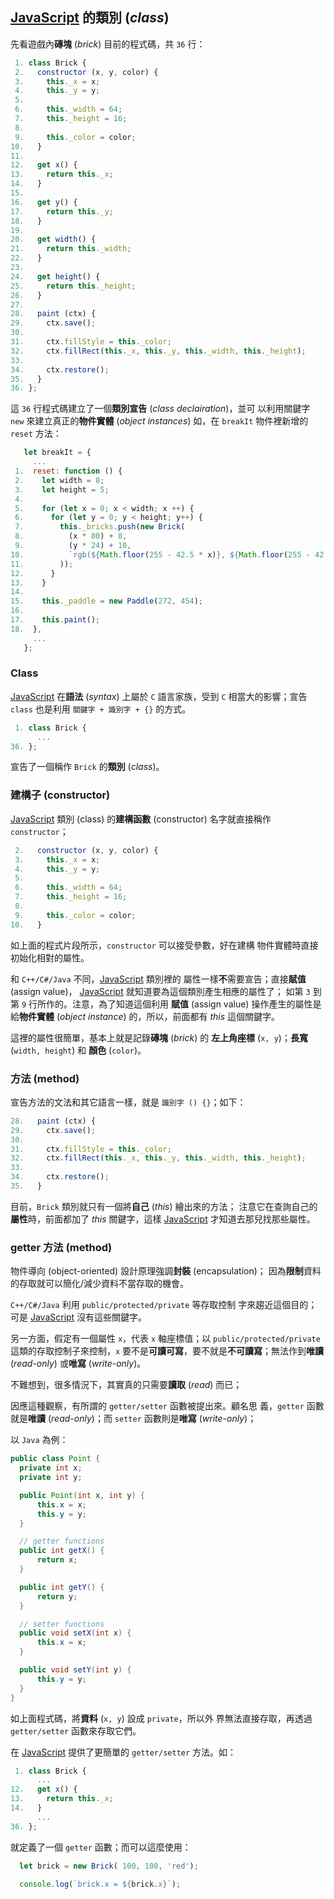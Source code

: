 <!---
  @file       object.md
  @author     Yiwei Chiao (ywchiao@gmail.com)
  @date       11/09/2018 created.
  @date       11/09/2018 last modified.
  @version    0.1.0
  @since      0.1.0
  @copyright  CC-BY, © 2018 Yiwei Chiao
-->

## [JavaScript][mdnJavaScript] 的**類別** (*class*)

  先看遊戲內**磚塊** (*brick*) 目前的程式碼，共 `36` 行：

```javascript
 1. class Brick {
 2.   constructor (x, y, color) {
 3.     this._x = x;
 4.     this._y = y;
 5.
 6.     this._width = 64;
 7.     this._height = 16;
 8.
 9.     this._color = color;
10.   }
11.
12.   get x() {
13.     return this._x;
14.   }
15.
16.   get y() {
17.     return this._y;
18.   }
19.
20.   get width() {
21.     return this._width;
22.   }
23.
24.   get height() {
25.     return this._height;
26.   }
27.
28.   paint (ctx) {
29.     ctx.save();
30.
31.     ctx.fillStyle = this._color;
32.     ctx.fillRect(this._x, this._y, this._width, this._height);
33.
34.     ctx.restore();
35.   }
36. };
```

  這 `36` 行程式碼建立了一個**類別宣告** (*class declairation*)，並可
  以利用關鍵字 ```new``` 來建立真正的**物件實體** (*object instances*)
  如，在 ```breakIt``` 物件裡新增的 ```reset``` 方法：

```JavaScript
   let breakIt = {
     ...
 1.  reset: function () {
 2.    let width = 8;
 3.    let height = 5;
 4.
 5.    for (let x = 0; x < width; x ++) {
 6.      for (let y = 0; y < height; y++) {
 7.        this._bricks.push(new Brick(
 8.          (x * 80) + 8,
 9.          (y * 24) + 10,
10.          `rgb(${Math.floor(255 - 42.5 * x)}, ${Math.floor(255 - 42.5 * y)}, 0)`
11.        ));
12.      }
13.    }
14.
15.    this._paddle = new Paddle(272, 454);
16.
17.    this.paint();
18.  },
     ...
   };
```

### Class

  [JavaScript][mdnJavaScript] 在**語法** (*syntax*) 上屬於 ```C```
  語言家族，受到 ```C``` 相當大的影響；宣告 ```class``` 也是利用
  ```關鍵字 + 識別字 + {}``` 的方式。

```JavaScript
 1. class Brick {
      ...
36. };
```

  宣告了一個稱作 ```Brick``` 的**類別** (*class*)。

### 建構子 (constructor)

  [JavaScript][mdnJavaScript] 類別 (class) 的**建構函數** (constructor)
  名字就直接稱作 ```constructor```；

```JavaScript
 2.   constructor (x, y, color) {
 3.     this._x = x;
 4.     this._y = y;
 5.
 6.     this._width = 64;
 7.     this._height = 16;
 8.
 9.     this._color = color;
10.   }
```

  如上面的程式片段所示，```constructor``` 可以接受參數，好在建構
  物件實體時直接初始化相對的屬性。

  和 ```C++/C#/Java``` 不同，[JavaScript][mdnJavaScript] 類別裡的
  屬性一樣**不**需要宣告；直接**賦值** (assign value)，
  [JavaScript][mdnJavaScript] 就知道要為這個類別產生相應的屬性了；
  如第 ```3``` 到第 ```9``` 行所作的。注意，為了知道這個利用
  **賦值** (assign value) 操作產生的屬性是給**物件實體** (*object
  instance*) 的，所以，前面都有 *this* 這個關鍵字。

  這裡的屬性很簡單，基本上就是記錄**磚塊** (*brick*) 的
  **左上角座標** (```x, y```)；**長寬** (```width, height```) 和
  **顏色** (```color```)。

### 方法 (method)

  宣告方法的文法和其它語言一樣，就是 ```識別字 () {}```；如下：

```JavaScript
28.   paint (ctx) {
29.     ctx.save();
30.
31.     ctx.fillStyle = this._color;
32.     ctx.fillRect(this._x, this._y, this._width, this._height);
33.
34.     ctx.restore();
35.   }
```

  目前，```Brick``` 類別就只有一個將**自己** (*this*) 繪出來的方法；
  注意它在查詢自己的**屬性**時，前面都加了 *this* 關鍵字，這樣
  [JavaScript][mdnJavaScript] 才知道去那兒找那些屬性。

### getter 方法 (method)

  物件導向 (object-oriented) 設計原理強調**封裝** (encapsulation)；
  因為**限制**資料的存取就可以簡化/減少資料不當存取的機會。

  ```C++/C#/Java``` 利用 ```public/protected/private``` 等存取控制
  字來趨近這個目的；可是 [JavaScript][mdnJavaScript] 沒有這些關鍵字。

  另一方面，假定有一個屬性 ```x```，代表 ```x``` 軸座標值；以
  ```public/protected/private``` 這類的存取控制子來控制，```x```
  要不是**可讀可寫**，要不就是**不可讀寫**；無法作到**唯讀**
  (*read-only*) 或**唯寫** (*write-only*)。

  不難想到，很多情況下，其實真的只需要**讀取** (*read*) 而已；

  因應這種觀察，有所謂的 ```getter/setter``` 函數被提出來。顧名思
  義，```getter``` 函數就是**唯讀** (*read-only*)；而
  ```setter``` 函數則是**唯寫** (*write-only*)；

  以 ```Java``` 為例：

```Java
public class Point {
  private int x;
  private int y;

  public Point(int x, int y) {
      this.x = x;
      this.y = y;
  }

  // getter functions
  public int getX() {
      return x;
  }

  public int getY() {
      return y;
  }

  // setter functions
  public void setX(int x) {
      this.x = x;
  }

  public void setY(int y) {
      this.y = y;
  }
}
```

  如上面程式碼，將**資料** (```x, y```) 設成 ```private```，所以外
  界無法直接存取，再透過 ```getter/setter``` 函數來存取它們。

  在 [JavaScript][mdnJavaScript] 提供了更簡單的 ```getter/setter```
  方法。如：

```JavaScript
 1. class Brick {
      ...
12.   get x() {
13.     return this._x;
14.   }
      ...
36. };
```

  就定義了一個 ```getter``` 函數；而可以這麼使用：

```JavaScript
  let brick = new Brick( 100, 100, 'red');

  console.log(`brick.x = ${brick.x}`);
```

[mdnJavaScript]: https://developer.mozilla.org/zh-TW/docs/Web/JavaScript

<!-- class.md -->
